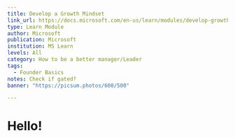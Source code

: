```yaml
---
title: Develop a Growth Mindset
link_url: https://docs.microsoft.com/en-us/learn/modules/develop-growth-mindset/
type: Learn Module
author: Microsoft
publication: Microsoft
institution: MS Learn
levels: All
category: How to be a better manager/Leader
tags:
  - Founder Basics
notes: Check if gated?
banner: "https://picsum.photos/600/500"

---
```


# Hello!

